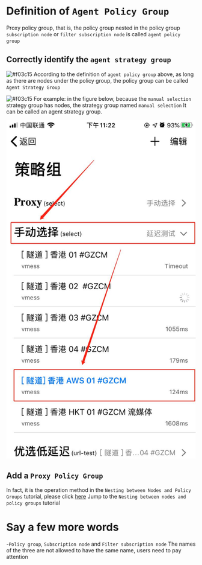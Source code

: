 # Definition of `Agent Policy Group`

Proxy policy group, that is, the policy group nested in the policy group `subscription node` or `filter subscription node` is called `agent policy group`

## Correctly identify the `agent strategy group`

![#f03c15](https://placehold.it/15/f03c15/000000?text=+) According to the definition of `agent policy group` above, as long as there are nodes under the policy group, the policy group can be called `Agent Strategy Group`

![#f03c15](https://placehold.it/15/f03c15/000000?text=+) For example: in the figure below, because the `manual selection` strategy group has nodes, the strategy group named `manual selection` It can be called an agent strategy group.

![image](https://raw.githubusercontent.com/chiupam/tutorial-image/master/Loon/Plus/Default_Proxy.jpg)

## Add a `Proxy Policy Group`

In fact, it is the operation method in the `Nesting between Nodes and Policy Groups` tutorial, please click [here](https://github.com/chiupam/tutorial/blob/master/Loon/Plus/Remote_Proxy_in_Proxy_Group_EN.md) Jump to the `Nesting between nodes and policy groups` tutorial

# Say a few more words

-`Policy group`, `Subscription node` and `Filter subscription node` The names of the three are not allowed to have the same name, users need to pay attention